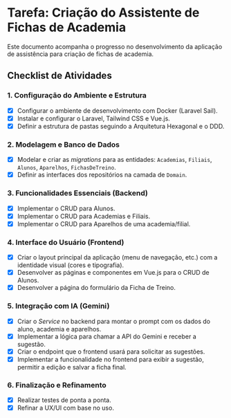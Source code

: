 # Tarefa: Criação do Assistente de Fichas de Academia

Este documento acompanha o progresso no desenvolvimento da aplicação de assistência para criação de fichas de academia.

## Checklist de Atividades

### 1. Configuração do Ambiente e Estrutura
- [x] Configurar o ambiente de desenvolvimento com Docker (Laravel Sail).
- [x] Instalar e configurar o Laravel, Tailwind CSS e Vue.js.
- [x] Definir a estrutura de pastas seguindo a Arquitetura Hexagonal e o DDD.

### 2. Modelagem e Banco de Dados
- [x] Modelar e criar as *migrations* para as entidades: `Academias`, `Filiais`, `Alunos`, `Aparelhos`, `FichasDeTreino`.
- [x] Definir as interfaces dos repositórios na camada de `Domain`.

### 3. Funcionalidades Essenciais (Backend)
- [x] Implementar o CRUD para Alunos.
- [x] Implementar o CRUD para Academias e Filiais.
- [x] Implementar o CRUD para Aparelhos de uma academia/filial.

### 4. Interface do Usuário (Frontend)
- [x] Criar o layout principal da aplicação (menu de navegação, etc.) com a identidade visual (cores e tipografia).
- [x] Desenvolver as páginas e componentes em Vue.js para o CRUD de Alunos.
- [x] Desenvolver a página do formulário da Ficha de Treino.

### 5. Integração com IA (Gemini)
- [x] Criar o *Service* no backend para montar o prompt com os dados do aluno, academia e aparelhos.
- [x] Implementar a lógica para chamar a API do Gemini e receber a sugestão.
- [x] Criar o endpoint que o frontend usará para solicitar as sugestões.
- [x] Implementar a funcionalidade no frontend para exibir a sugestão, permitir a edição e salvar a ficha final.

### 6. Finalização e Refinamento
- [x] Realizar testes de ponta a ponta.
- [x] Refinar a UX/UI com base no uso.
